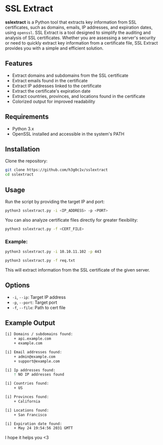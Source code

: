 # SSL Extract

**sslextract** is a Python tool that extracts key information from SSL certificates, such as domains, emails, IP addresses, and expiration dates, using `openssl`. SSL Extract is a tool designed to simplify the auditing and analysis of SSL certificates. Whether you are assessing a server's security or need to quickly extract key information from a certificate file, SSL Extract provides you with a simple and efficient solution.

## Features

- Extract domains and subdomains from the SSL certificate
- Extract emails found in the certificate
- Extract IP addresses linked to the certificate
- Extract the certificate's expiration date
- Extract countries, provinces, and locations found in the certificate
- Colorized output for improved readability

## Requirements

- Python 3.x
- OpenSSL installed and accessible in the system's PATH

## Installation
Clone the repository:

```bash
git clone https://github.com/h3g0c1v/sslextract
cd sslextract
```

## Usage

Run the script by providing the target IP and port:

```bash
python3 sslextract.py -i <IP_ADDRESS> -p <PORT>
```

You can also analyze certificate files directly for greater flexibility:

```bash
python3 sslextract.py -f <CERT_FILE>
```

### Example:

```bash
python3 sslextract.py -i 10.10.11.102 -p 443
```

```bash
python3 sslextract.py -f req.txt
```

This will extract information from the SSL certificate of the given server.

## Options
- `-i`, `--ip`: Target IP address
- `-p`, `--port`: Target port
- `-f`, `--file`: Path to cert file

## Example Output

```bash
[i] Domains / subdomains found: 
	+ api.example.com
	+ example.com

[i] Email addresses found: 
	+ admin@example.com
	+ support@example.com

[i] Ip addresses found: 
	! NO IP addresses found

[i] Countries found: 
	+ US

[i] Provinces found: 
	+ California

[i] Locations found: 
	+ San Francisco

[i] Expiration date found: 
	+ May 24 19:54:56 2031 GMTT
```

I hope it helps you <3
